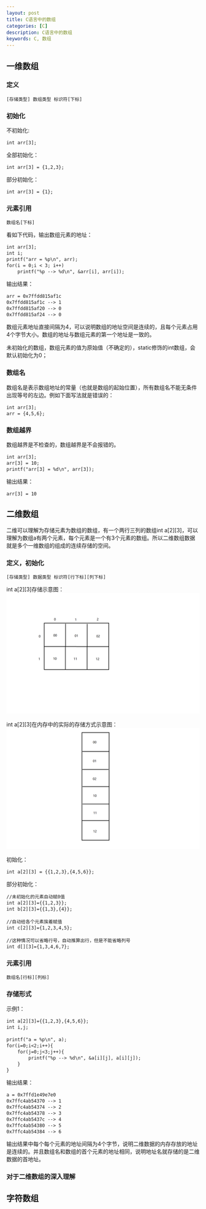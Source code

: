 ```yaml
---
layout: post
title: C语言中的数组
categories: [C]
description: C语言中的数组
keywords: C, 数组
---
```


## 一维数组

### 定义

```
[存储类型] 数组类型 标识符[下标]
```

### 初始化

不初始化:

```
int arr[3];
```

全部初始化：

```
int arr[3] = {1,2,3};
```

部分初始化：

```
int arr[3] = {1};
```
### 元素引用

```
数组名[下标]
```

看如下代码，输出数组元素的地址：
```
int arr[3];
int i;
printf("arr = %p\n", arr);
for(i = 0;i < 3; i++)
    printf("%p --> %d\n", &arr[i], arr[i]);
```

输出结果：
```
arr = 0x7ffdd815af1c
0x7ffdd815af1c --> 1
0x7ffdd815af20 --> 0
0x7ffdd815af24 --> 0
```
数组元素地址直接间隔为4，可以说明数组的地址空间是连续的，且每个元素占用4个字节大小。数组的地址与数组元素的第一个地址是一致的。

未初始化的数组，数组元素的值为原始值（不确定的），static修饰的int数组，会默认初始化为0；
### 数组名

数组名是表示数组地址的常量（也就是数组的起始位置），所有数组名不能无条件出现等号的左边。例如下面写法就是错误的：
```
int arr[3];
arr = {4,5,6};
```

### 数组越界

数组越界是不检查的，数组越界是不会报错的。
```
int arr[3];
arr[3] = 10;
printf("arr[3] = %d\n", arr[3]);
```
输出结果：
```
arr[3] = 10
```
## 二维数组

二维可以理解为存储元素为数组的数组，有一个两行三列的数组int a[2][3]，可以理解为数组a有两个元素，每个元素是一个有3个元素的数组。所以二维数组数据就是多个一维数组的组成的连续存储的空间。



### 定义，初始化

```
[存储类型] 数据类型 标识符[行下标][列下标]
```
int a[2][3]存储示意图：
![int a[2][3]存储示意图](https://github.com/qinchunabng/qinchunabng.github.io/blob/master/images/posts/c/2d_array.png?raw=true)

int a[2][3]在内存中的实际的存储方式示意图：
![int a[2][3]内存存储示意图](https://github.com/qinchunabng/qinchunabng.github.io/blob/master/images/posts/c/2d_array_in_memory.png?raw=true)

初始化：
```
int a[2][3] = {{1,2,3},{4,5,6}};
```

部分初始化：
```
//未初始化的元素自动赋0值
int a[2][3]={{1,2,3}};
int b[2][3]={{1,3},{4}};

//自动给各个元素挨着赋值
int c[2][3]={1,2,3,4,5};

//这种情况可以省略行号，自动推算出行，但是不能省略列号
int d[][3]={1,3,4,6,7};
```


### 元素引用

```
数组名[行标][列标]
```
### 存储形式

示例1：
```
int a[2][3]={{1,2,3},{4,5,6}};
int i,j;

printf("a = %p\n", a);
for(i=0;i<2;i++){
    for(j=0;j<3;j++){
        printf("%p --> %d\n", &a[i][j], a[i][j]);
    }
}
```
输出结果：
```
a = 0x7ffd1e49e7e0
0x7ffc4ab54370 --> 1
0x7ffc4ab54374 --> 2
0x7ffc4ab54378 --> 3
0x7ffc4ab5437c --> 4
0x7ffc4ab54380 --> 5
0x7ffc4ab54384 --> 6
```

输出结果中每个每个元素的地址间隔为4个字节，说明二维数据的内存存放的地址是连续的。并且数组名和数组的首个元素的地址相同，说明地址名就存储的是二维数据的首地址。

### 对于二维数组的深入理解

## 字符数组